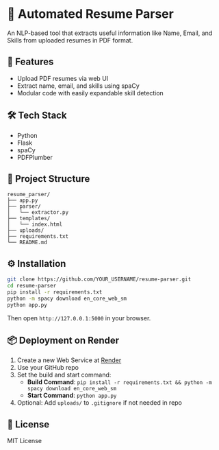 # 📄 Automated Resume Parser

An NLP-based tool that extracts useful information like Name, Email, and Skills from uploaded resumes in PDF format.

## 🚀 Features
- Upload PDF resumes via web UI
- Extract name, email, and skills using spaCy
- Modular code with easily expandable skill detection

## 🛠️ Tech Stack
- Python
- Flask
- spaCy
- PDFPlumber

## 📁 Project Structure
```
resume_parser/
├── app.py
├── parser/
│   └── extractor.py
├── templates/
│   └── index.html
├── uploads/
├── requirements.txt
└── README.md
```

## ⚙️ Installation

```bash
git clone https://github.com/YOUR_USERNAME/resume-parser.git
cd resume-parser
pip install -r requirements.txt
python -m spacy download en_core_web_sm
python app.py
```

Then open `http://127.0.0.1:5000` in your browser.

## 📦 Deployment on Render
1. Create a new Web Service at [Render](https://render.com/)
2. Use your GitHub repo
3. Set the build and start command:
   - **Build Command**: `pip install -r requirements.txt && python -m spacy download en_core_web_sm`
   - **Start Command**: `python app.py`
4. Optional: Add `uploads/` to `.gitignore` if not needed in repo

## 📝 License
MIT License